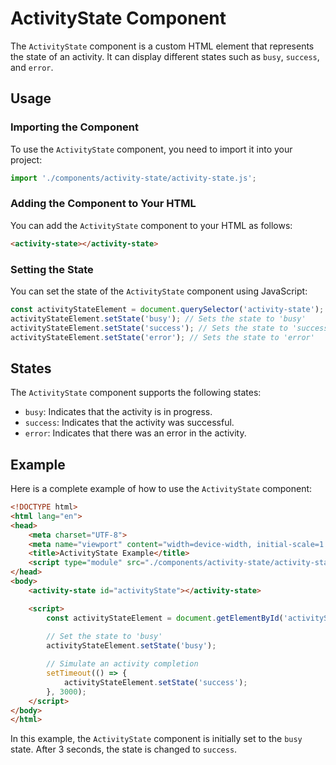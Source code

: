 # ActivityState Component

The `ActivityState` component is a custom HTML element that represents the state of an activity. It can display different states such as `busy`, `success`, and `error`.

## Usage

### Importing the Component

To use the `ActivityState` component, you need to import it into your project:

```javascript
import './components/activity-state/activity-state.js';
```

### Adding the Component to Your HTML

You can add the `ActivityState` component to your HTML as follows:

```html
<activity-state></activity-state>
```

### Setting the State

You can set the state of the `ActivityState` component using JavaScript:

```javascript
const activityStateElement = document.querySelector('activity-state');
activityStateElement.setState('busy'); // Sets the state to 'busy'
activityStateElement.setState('success'); // Sets the state to 'success'
activityStateElement.setState('error'); // Sets the state to 'error'
```

## States

The `ActivityState` component supports the following states:

- `busy`: Indicates that the activity is in progress.
- `success`: Indicates that the activity was successful.
- `error`: Indicates that there was an error in the activity.

## Example

Here is a complete example of how to use the `ActivityState` component:

```html
<!DOCTYPE html>
<html lang="en">
<head>
    <meta charset="UTF-8">
    <meta name="viewport" content="width=device-width, initial-scale=1.0">
    <title>ActivityState Example</title>
    <script type="module" src="./components/activity-state/activity-state.js"></script>
</head>
<body>
    <activity-state id="activityState"></activity-state>

    <script>
        const activityStateElement = document.getElementById('activityState');
        
        // Set the state to 'busy'
        activityStateElement.setState('busy');

        // Simulate an activity completion
        setTimeout(() => {
            activityStateElement.setState('success');
        }, 3000);
    </script>
</body>
</html>
```

In this example, the `ActivityState` component is initially set to the `busy` state. After 3 seconds, the state is changed to `success`.
